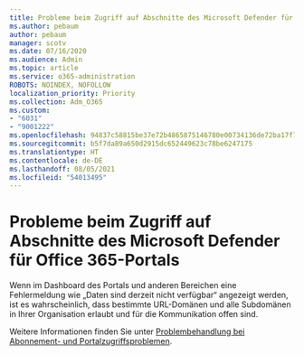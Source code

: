 ```yaml
---
title: Probleme beim Zugriff auf Abschnitte des Microsoft Defender für Office 365-Portals
ms.author: pebaum
author: pebaum
manager: scotv
ms.date: 07/16/2020
ms.audience: Admin
ms.topic: article
ms.service: o365-administration
ROBOTS: NOINDEX, NOFOLLOW
localization_priority: Priority
ms.collection: Adm_O365
ms.custom:
- "6031"
- "9001222"
ms.openlocfilehash: 94837c58815be37e72b4865875146780e00734136de72ba17f758b704a6aa3a0
ms.sourcegitcommit: b5f7da89a650d2915dc652449623c78be6247175
ms.translationtype: HT
ms.contentlocale: de-DE
ms.lasthandoff: 08/05/2021
ms.locfileid: "54013495"
---
```

# <a name="issues-accessing-sections-of-microsoft-defender-for-office-365-portal"></a>Probleme beim Zugriff auf Abschnitte des Microsoft Defender für Office 365-Portals

Wenn im Dashboard des Portals und anderen Bereichen eine Fehlermeldung wie „Daten sind derzeit nicht verfügbar“ angezeigt werden, ist es wahrscheinlich, dass bestimmte URL-Domänen und alle Subdomänen in Ihrer Organisation erlaubt und für die Kommunikation offen sind. 

Weitere Informationen finden Sie unter [Problembehandlung bei Abonnement- und Portalzugriffsproblemen](/windows/security/threat-protection/microsoft-defender-atp/troubleshoot-onboarding-error-messages#data-currently-isnt-available-on-some-sections-of-the-portal).